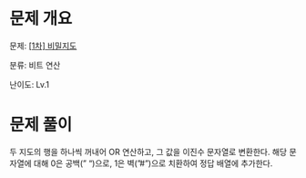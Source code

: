 # 문제 개요

문제: [[1차] 비밀지도](https://school.programmers.co.kr/learn/courses/30/lessons/17681)

분류: 비트 연산

난이도: Lv.1

# 문제 풀이

두 지도의 행을 하나씩 꺼내어 OR 연산하고, 그 값을 이진수 문자열로 변환한다. 해당 문자열에 대해 0은 공백(” “)으로, 1은 벽(”#”)으로 치환하여 정답 배열에 추가한다.
